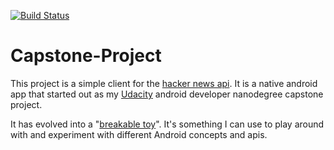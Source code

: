 [![Build Status](http://jenkins.bltucker.com/job/Nanodegree%20Pipeline/job/master/badge/icon)](http://jenkins.bltucker.com/job/Nanodegree%20Pipeline/job/master/)

# Capstone-Project
This project is a simple client for the [hacker news api](https://github.com/HackerNews/API). It is a native android app that
 started out as my [Udacity](https://www.udacity.com/course/android-developer-nanodegree-by-google--nd801?v=ad1) android developer nanodegree capstone project.

It has evolved into a "[breakable toy](http://chimera.labs.oreilly.com/books/1234000001813/ch05.html#breakable_toys)". 
It's something I can use to play around with and experiment with different Android concepts and apis.

